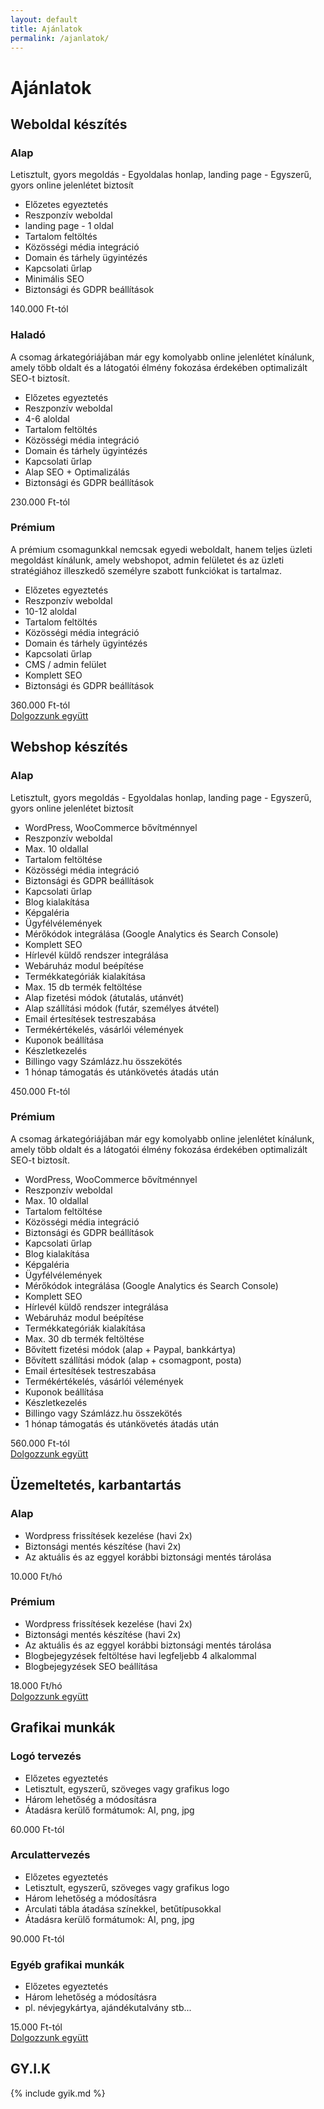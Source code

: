 ```yaml
---
layout: default
title: Ajánlatok
permalink: /ajanlatok/
---
```

<div class="headline">
    <h1 data-aos="fade-right">Ajánlatok</h1>
</div>
<div class="boxContainerLighter">
    <div data-aos="fade-right" data-aos-delay="200" class="boxTitle">
        <h2>Weboldal készítés</h2>
    </div>  
    <div class="boxContainer">
        <div class="box" data-aos="fade-right" data-aos-delay="600">
            <h3>Alap</h3>
            <p>Letisztult, gyors megoldás - Egyoldalas honlap, landing page - Egyszerű, gyors online jelenlétet biztosít</p>
            <ul>
                <li>Előzetes egyeztetés</li>
                <li>Reszponzív weboldal</li>
                <li>landing page - 1 oldal</li>
                <li>Tartalom feltöltés</li>
                <li>Közösségi média integráció</li>
                <li>Domain és tárhely ügyintézés</li>
                <li>Kapcsolati űrlap</li>
                <li>Minimális SEO</li>
                <li>Biztonsági és GDPR beállítások</li>
            </ul>
            <span>140.000 Ft-tól</span>
        </div>
        <div class="box" data-aos="fade-right" data-aos-delay="400">
            <h3>Haladó</h3>
            <p>A csomag árkategóriájában már egy komolyabb online jelenlétet kínálunk, amely több oldalt és a látogatói élmény fokozása érdekében optimalizált SEO-t biztosít.</p>
            <ul>
                <li>Előzetes egyeztetés</li>
                <li>Reszponzív weboldal</li>
                <li>4-6 aloldal</li>
                <li>Tartalom feltöltés</li>
                <li>Közösségi média integráció</li>
                <li>Domain és tárhely ügyintézés</li>
                <li>Kapcsolati űrlap</li>
                <li>Alap SEO + Optimalizálás</li>
                <li>Biztonsági és GDPR beállítások</li>
            </ul>
            <span>230.000 Ft-tól</span>
        </div>
        <div class="box" data-aos="fade-right" data-aos-delay="200">
            <h3>Prémium</h3>
            <p>A prémium csomagunkkal nemcsak egyedi weboldalt, hanem teljes üzleti megoldást kínálunk, amely webshopot, admin felületet és az üzleti stratégiához illeszkedő személyre szabott funkciókat is tartalmaz.</p>
            <ul>
                <li>Előzetes egyeztetés</li>
                <li>Reszponzív weboldal</li>
                <li>10-12 aloldal</li>
                <li>Tartalom feltöltés</li>
                <li>Közösségi média integráció</li>
                <li>Domain és tárhely ügyintézés</li>
                <li>Kapcsolati űrlap</li>
                <li>CMS / admin felület</li>
                <li>Komplett SEO</li>
                <li>Biztonsági és GDPR beállítások</li>
            </ul>
            <span>360.000 Ft-tól</span>
        </div>
    </div>
    <div data-aos="fade-right">
        <a href="#contact" class="button">
            <span>Dolgozzunk együtt</span>
            <i data-lucide="briefcase-business" class="icon"></i>
        </a>
    </div>
</div>
<div class="boxContainerDarker mT-4">
    <div class="boxTitle" data-aos="fade-right" data-aos-delay="200">
        <h2>Webshop készítés</h2>
    </div>
    <div class="boxContainer_2">
        <div class="box" data-aos="fade-right" data-aos-delay="400">
            <h3>Alap</h3>
            <p>Letisztult, gyors megoldás - Egyoldalas honlap, landing page - Egyszerű, gyors online jelenlétet biztosít</p>
            <ul>
                <li>WordPress, WooCommerce bővítménnyel</li>
                <li>Reszponzív weboldal</li>
                <li>Max. 10 oldallal</li>
                <li>Tartalom feltöltése</li>
                <li>Közösségi média integráció</li>
                <li>Biztonsági és GDPR beállítások</li>
                <li>Kapcsolati űrlap</li>
                <li>Blog kialakítása</li>
                <li>Képgaléria</li>
                <li>Ügyfélvélemények</li>
                <li>Mérőkódok integrálása (Google Analytics és Search Console)</li>
                <li>Komplett SEO</li>
                <li>Hírlevél küldő rendszer integrálása</li>
                <li>Webáruház modul beépítése</li>
                <li>Termékkategóriák kialakítása</li>
                <li>Max. 15 db termék feltöltése</li>
                <li>Alap fizetési módok (átutalás, utánvét)</li>
                <li>Alap szállítási módok (futár, személyes átvétel)</li>
                <li>Email értesítések testreszabása</li>
                <li>Termékértékelés, vásárlói vélemények</li>
                <li>Kuponok beállítása</li>
                <li>Készletkezelés</li>
                <li>Billingo vagy Számlázz.hu összekötés</li>
                <li>1 hónap támogatás és utánkövetés átadás után</li>
            </ul>
            <span>450.000 Ft-tól</span>
        </div>
        <div class="box" data-aos="fade-right" data-aos-delay="200">
            <h3>Prémium</h3>
            <p>A csomag árkategóriájában már egy komolyabb online jelenlétet kínálunk, amely több oldalt és a látogatói élmény fokozása érdekében optimalizált SEO-t biztosít.</p>
            <ul>
                <li>WordPress, WooCommerce bővítménnyel</li>
                <li>Reszponzív weboldal</li>
                <li>Max. 10 oldallal</li>
                <li>Tartalom feltöltése</li>
                <li>Közösségi média integráció</li>
                <li>Biztonsági és GDPR beállítások</li>
                <li>Kapcsolati űrlap</li>
                <li>Blog kialakítása</li>
                <li>Képgaléria</li>
                <li>Ügyfélvélemények</li>
                <li>Mérőkódok integrálása (Google Analytics és Search Console)</li>
                <li>Komplett SEO</li>
                <li>Hírlevél küldő rendszer integrálása</li>
                <li>Webáruház modul beépítése</li>
                <li>Termékkategóriák kialakítása</li>
                <li>Max. 30 db termék feltöltése</li>
                <li>Bővített fizetési módok (alap + Paypal, bankkártya)</li>
                <li>Bővített szállítási módok (alap + csomagpont, posta)</li>
                <li>Email értesítések testreszabása</li>
                <li>Termékértékelés, vásárlói vélemények</li>
                <li>Kuponok beállítása</li>
                <li>Készletkezelés</li>
                <li>Billingo vagy Számlázz.hu összekötés</li>
                <li>1 hónap támogatás és utánkövetés átadás után</li>
            </ul>
            <span>560.000 Ft-tól</span>
        </div>
    </div>
    <div data-aos="fade-right">
        <a href="#contact" class="button">
            <span>Dolgozzunk együtt</span>
            <i data-lucide="briefcase-business" class="icon"></i>
        </a>
    </div>
</div>
<div class="boxContainerLighter">
    <div class="boxTitle" data-aos="fade-right" data-aos-delay="200">
        <h2>Üzemeltetés, karbantartás</h2>
    </div>
    <div class="boxContainer_2">
        <div class="box" data-aos="fade-right" data-aos-delay="400">
            <h3>Alap</h3>
            <ul>
                <li>Wordpress frissítések kezelése (havi 2x)</li>
                <li>Biztonsági mentés készítése (havi 2x)</li>
                <li>Az aktuális és az eggyel korábbi biztonsági mentés tárolása</li>
            </ul>
            <span>10.000 Ft/hó</span>
        </div>
        <div class="box" data-aos="fade-right" data-aos-delay="200">
            <h3>Prémium</h3>
            <ul>
                <li>Wordpress frissítések kezelése (havi 2x)</li>
                <li>Biztonsági mentés készítése (havi 2x)</li>
                <li>Az aktuális és az eggyel korábbi biztonsági mentés tárolása</li>
                <li>Blogbejegyzések feltöltése havi legfeljebb 4 alkalommal</li>
                <li>Blogbejegyzések SEO beállítása</li>
            </ul>
            <span>18.000 Ft/hó</span>
        </div>
    </div>
    <div data-aos="fade-right">
        <a href="#contact" class="button">
            <span>Dolgozzunk együtt</span>
            <i data-lucide="briefcase-business" class="icon"></i>
        </a>
    </div>
</div>
<div class="boxContainerDarker mT-4">
    <div class="boxTitle" data-aos="fade-right" data-aos-delay="200">
        <h2>Grafikai munkák</h2>
    </div>
    <div class="boxContainer">
        <div class="box" data-aos="fade-right" data-aos-delay="600">
            <h3>Logó tervezés</h3>
            <ul>
                <li>Előzetes egyeztetés</li>
                <li>Letisztult, egyszerű, szöveges vagy grafikus logo</li>
                <li>Három lehetőség a módosításra</li>
                <li>Átadásra kerülő formátumok: AI, png, jpg</li>
            </ul>
            <span>60.000 Ft-tól</span>
        </div>
        <div class="box" data-aos="fade-right" data-aos-delay="400">
            <h3>Arculattervezés</h3>
            <ul>
                <li>Előzetes egyeztetés</li>
                <li>Letisztult, egyszerű, szöveges vagy grafikus logo</li>
                <li>Három lehetőség a módosításra</li>
                <li>Arculati tábla átadása színekkel, betűtípusokkal</li>
                <li>Átadásra kerülő formátumok: AI, png, jpg</li>
            </ul>
            <span>90.000 Ft-tól</span>
        </div>
        <div class="box" data-aos="fade-right" data-aos-delay="200">
            <h3>Egyéb grafikai munkák</h3>
            <ul>
                <li>Előzetes egyeztetés</li>
                <li>Három lehetőség a módosításra</li>
                <li>pl. névjegykártya, ajándékutalvány stb...</li>
            </ul>
            <span>15.000 Ft-tól</span>
        </div>
    </div>
    <div data-aos="fade-right">
        <a href="#contact" class="button">
            <span>Dolgozzunk együtt</span>
            <i data-lucide="briefcase-business" class="icon"></i>
        </a>
    </div>
</div>
<div class="boxTitle" data-aos="fade-right">
    <h2>GY.I.K</h2>
</div>
{% include gyik.md %}